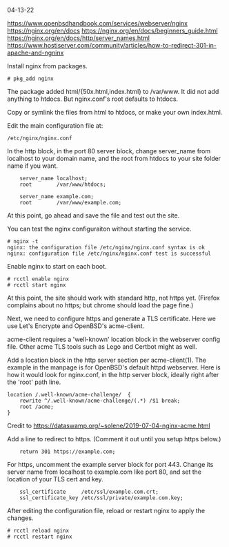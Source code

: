 04-13-22

https://www.openbsdhandbook.com/services/webserver/nginx
https://nginx.org/en/docs
https://nginx.org/en/docs/beginners_guide.html
https://nginx.org/en/docs/http/server_names.html
https://www.hostiserver.com/community/articles/how-to-redirect-301-in-apache-and-ngninx

Install nginx from packages.

```
# pkg_add nginx
```

The package added html/{50x.html,index.html} to /var/www. It did not add
anything to htdocs. But nginx.conf's root defaults to htdocs.

Copy or symlink the files from html to htdocs, or make your own index.html.


Edit the main configuration file at:

```
/etc/nginx/nginx.conf
```

In the http block, in the port 80 server block, change server_name from
localhost to your domain name, and the root from htdocs to your site
folder name if you want.

```
	server_name	localhost;
	root		/var/www/htdocs;
```

```
	server_name	example.com;
	root		/var/www/example.com;
```

At this point, go ahead and save the file and test out the site. 


You can test the nginx configuraiton without starting the service.

```
# nginx -t
nginx: the configuration file /etc/nginx/nginx.conf syntax is ok
nginx: configuration file /etc/nginx/nginx.conf test is successful
```

Enable nginx to start on each boot.

```
# rcctl enable nginx
# rcctl start nginx
```

At this point, the site should work with standard http, not https yet. 
(Firefox complains about no https; but chrome should load the page fine.)


Next, we need to configure https and generate a TLS certificate. Here we
use Let's Encrypte and OpenBSD's acme-client.

acme-client requires a 'well-known' location block in the webserver
config file. Other acme TLS tools such as Lego and Certbot might as
well.

Add a location block in the http server section per acme-client(1). The
example in the manpage is for OpenBSD's default httpd webserver. Here is
how it would look for nginx.conf, in the http server block, ideally
right after the 'root' path line.

```
location /.well-known/acme-challenge/  {
    rewrite ^/.well-known/acme-challenge/(.*) /$1 break;
    root /acme;
}
```

Credit to <https://dataswamp.org/~solene/2019-07-04-nginx-acme.html>







Add a line to redirect to https. (Comment it out until you setup https below.)

```
	return 301 https://example.com;
```

For https, uncomment the example server block for port 443. Change its
server name from localhost to example.com like port 80, and set the
location of your TLS cert and key.

```
	ssl_certificate		/etc/ssl/example.com.crt;
	ssl_certificate_key	/etc/ssl/private/example.com.key;
```



After editing the configuration file, reload or restart nginx to apply
the changes.

```
# rcctl reload nginx
# rcctl restart nginx
```

